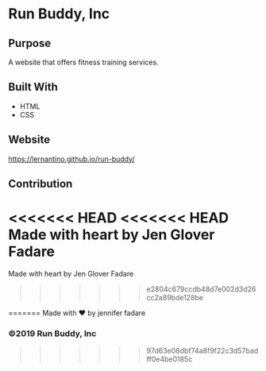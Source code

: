 # Run Buddy, Inc

## Purpose
A website that offers fitness training services. 

## Built With
* HTML
* CSS

## Website
https://lernantino.github.io/run-buddy/

## Contribution
<<<<<<< HEAD
<<<<<<< HEAD
Made with heart by Jen Glover Fadare
=======
Made with heart by Jen Glover Fadare
>>>>>>> e2804c679ccdb48d7e002d3d26cc2a89bde128be

=======
Made with ❤️ by jennifer fadare

### ©️2019 Run Buddy, Inc 
>>>>>>> 97d63e08dbf74a8f9f22c3d57badff0e4be0185c
